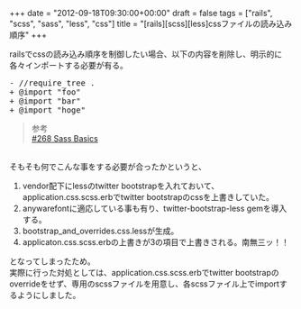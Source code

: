 +++
date = "2012-09-18T09:30:00+00:00"
draft = false
tags = ["rails", "scss", "sass", "less", "css"]
title = "[rails][scss][less]cssファイルの読み込み順序"
+++
<p>railsでcssの読み込み順序を制御したい場合、以下の内容を削除し、明示的に各々インポートする必要が有る。</p>&#13;
<pre>- //require_tree .<br />+ @import "foo"&#13;
+ @import "bar"&#13;
+ @import "hoge"&#13;
</pre>&#13;
<blockquote>&#13;
<p>参考<br /><a href="http://railscasts.com/episodes/268-sass-basics?language=ja&amp;view=asciicast">#268 Sass Basics</a></p>&#13;
</blockquote>&#13;
<p><br />そもそも何でこんな事をする必要が合ったかというと、</p>&#13;
<ol><li>vendor配下にlessのtwitter bootstrapを入れておいて、application.css.scss.erbでtwitter bootstrapのcssを上書きしていた。</li>&#13;
<li>anywarefontに適応している事も有り、twitter-bootstrap-less gemを導入する。</li>&#13;
<li>bootstrap_and_overrides.css.lessが生成。</li>&#13;
<li>applicaton.css.scss.erbの上書きが3の項目で上書きされる。南無三ッ！！</li>&#13;
</ol><div>となってしまったため。<br />実際に行った対処としては、application.css.scss.erbでtwitter bootstrapのoverrideをせず、専用のscssファイルを用意し、各scssファイル上でimportするようにしました。</div>&#13;
<div></div> 